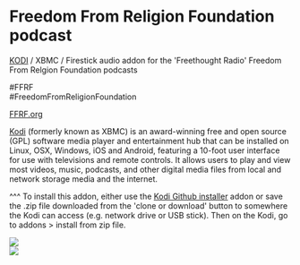Freedom From Religion Foundation podcast<br>
=============================

<a href="www.kodi.tv">KODI</a> / XBMC / Firestick audio addon for the 'Freethought Radio' Freedom From Relgion Foundation podcasts<br>

#FFRF<br>
#FreedomFromReligionFoundation<br>

<a href="https://ffrf.org/">FFRF.org</a><br>

<a href="www.kodi.tv">Kodi</a> (formerly known as XBMC) is an award-winning free and open source (GPL) software media player and entertainment hub that can be installed on Linux, OSX, Windows, iOS and Android, featuring a 10-foot user interface for use with televisions and remote controls. It allows users to play and view most videos, music, podcasts, and other digital media files from local and network storage media and the internet.<br>

^^^ To install this addon, either use the <a href="https://www.tvaddons.co/github-browser-kodi/">Kodi Github installer</a> addon or save the .zip file downloaded from the 'clone or download' button to somewhere the Kodi can access (e.g. network drive or USB stick). Then on the Kodi, go to addons > install from zip file.<br>

<a href="https://github.com/leopheard/FreethoughtRadio/archive/master.zip"/><img src="http://thewashingtonstandard.com/wp-content/uploads/2016/02/FFR.jpg"></a>
<br><a href="http://www.kodi.tv"><img src="https://kodi.tv/sites/default/files/page/field_image/about--devices.jpg">
